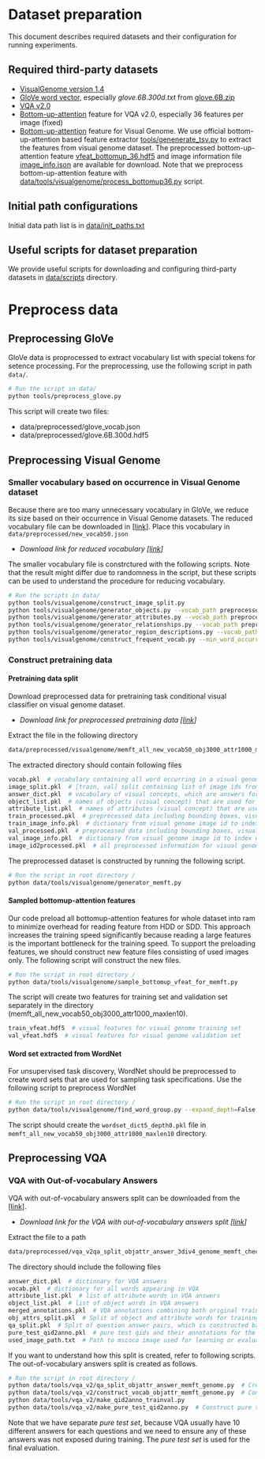 # Dataset preparation
This document describes required datasets and their configuration for running experiments.

## Required third-party datasets
* [VisualGenome version 1.4](http://visualgenome.org/api/v0/api_home.html)
* [GloVe word vector](https://github.com/stanfordnlp/GloVe), especially *glove.6B.300d.txt* from [glove.6B.zip](http://nlp.stanford.edu/data/wordvecs/glove.6B.zip)
* [VQA v2.0](https://visualqa.org/download.html)
* [Bottom-up-attention](https://github.com/peteanderson80/bottom-up-attention) feature for VQA v2.0, especially 36 features per image (fixed)
* [Bottom-up-attention](https://github.com/peteanderson80/bottom-up-attention) feature for Visual Genome. We use official bottom-up-attention based feature extractor [tools/genenerate_tsv.py](https://github.com/peteanderson80/bottom-up-attention/blob/master/tools/generate_tsv.py) to extract the features from visual genome dataset. The preprocessed bottom-up-attention feature [vfeat_bottomup_36.hdf5](http://cvlab.postech.ac.kr/~hyeonwoonoh/research/vqa_task_discovery/VisualGenome/bottomup_feature_36/vfeat_bottomup_36.hdf5) and image information file [image_info.json](http://cvlab.postech.ac.kr/~hyeonwoonoh/research/vqa_task_discovery/VisualGenome/bottomup_feature_36/image_info.json) are available for download. Note that we preprocess bottom-up-attention feature with [data/tools/visualgenome/process_bottomup36.py](data/tools/visualgenome/process_bottomup36.py) script.

## Initial path configurations
Initial data path list is in [data/init_paths.txt](../data/init_paths.txt)


## Useful scripts for dataset preparation
We provide useful scripts for downloading and configuring third-party datasets in [data/scripts](../data/scripts) directory.


# Preprocess data
## Preprocessing GloVe 
GloVe data is proprocessed to extract vocabulary list with special tokens for setence processing. For the preprocessing, use the following script in path ```data/```.
```bash
# Run the script in data/
python tools/preprocess_glove.py
```
This script will create two files:
* data/preprocessed/glove_vocab.json
* data/preprocessed/glove.6B.300d.hdf5

## Preprocessing Visual Genome
### Smaller vocabulary based on occurrence in Visual Genome dataset
Because there are too many unnecessary vocabulary in GloVe, we reduce its size based on their occurrence in Visual Genome datasets.
The reduced vocabulary file can be downloaded in [[link](http://cvlab.postech.ac.kr/~hyeonwoonoh/research/vqa_task_discovery/new_vocab50.json)].
Place this vocabulary in ```data/preprocessed/new_vocab50.json```

* *Download link for reduced vocabulary [[link](http://cvlab.postech.ac.kr/~hyeonwoonoh/research/vqa_task_discovery/new_vocab50.json)]*

The smaller vocabulary file is constrctured with the following scripts. Note that the result might differ due to randomness in the script, but these scripts can be used to understand the procedure for reducing vocabulary.
```bash
# Run the scripts in data/
python tools/visualgenome/construct_image_split.py
python tools/visualgenome/generator_objects.py --vocab_path preprocessed/glove_vocab.json
python tools/visualgenome/generator_attributes.py --vocab_path preprocessed/glove_vocab.json
python tools/visualgenome/generator_relationships.py --vocab_path preprocessed/glove_vocab.json
python tools/visualgenome/generator_region_descriptions.py --vocab_path preprocessed/glove_vocab.json --max_description_length 10
python tools/visualgenome/construct_frequent_vocab.py --min_word_occurrence 50
```

### Construct pretraining data

#### Pretraining data split
Download preprocessed data for pretraining task conditional visual classifier on visual genome dataset.

* *Download link for preprocessed pretraining data [[link](http://cvlab.postech.ac.kr/~hyeonwoonoh/research/vqa_task_discovery/preprocessed/visualgenome/memft_all_new_vocab50_obj3000_attr1000_maxlen10.tar.gz)]*

Extract the file in the following directory
```bash
data/preprocessed/visualgenome/memft_all_new_vocab50_obj3000_attr1000_maxlen10
```
The extracted directory should contain following files
```bash
vocab.pkl  # vocabulary containing all word occurring in a visual genome dataset (including descriptions)
image_split.pkl  # [train, val] split containing list of image ids from visual genome dataset 
answer_dict.pkl  # vocabulary of visual concepts, which are answers for learning task conditional visual classifier
object_list.pkl  # names of objects (visual concept) that are used for pretraining
attribute_list.pkl  # names of attributes (visual concept) that are used for pretraining
train_processed.pkl  # preprocessed data including bounding boxes, visual concepts and blanked descriptions
train_image_info.pkl  # dictionary from visual genome image id to index within training set (to look up extracted bottomup-attention features)
val_processed.pkl  # preprocessed data including bounding boxes, visual concepts and blanked descriptions
val_image_info.pkl  # dictionary from visual genome image id to index within training set (to look up extracted bottomup-attention features)
image_id2processed.pkl  # all preprocessed information for visual genome image id
```

The preprocessed dataset is constructed by running the following script.
```bash
# Run the script in root directory /
python data/tools/visualgenome/generator_memft.py
```

#### Sampled bottomup-attention features
Our code preload all bottomup-attention features for whole dataset into ram to minimize overhead for reading feature from HDD or SDD. This approach increases the training speed significantly because reading a large features is the important bottleneck for the training speed.
To support the preloading features, we should construct new feature files consisting of used images only. The following script will construct the new files.
```bash
# Run the script in root directory /
python data/tools/visualgenome/sample_bottomup_vfeat_for_memft.py
```
The script will create two features for training set and validation set separately in the directory (memft_all_new_vocab50_obj3000_attr1000_maxlen10).
```bash
train_vfeat.hdf5  # visual features for visual genome training set
val_vfeat.hdf5  # visual features for visual genome validation set
```

#### Word set extracted from WordNet 

For unsupervised task discovery, WordNet should be preprocessed to create word sets that are used for sampling task specifications. Use the following script to preprocess WordNet
```bash
# Run the script in root directory /
python data/tools/visualgenome/find_word_group.py --expand_depth=False
```
The script should create the ```wordset_dict5_depth0.pkl``` file in ```memft_all_new_vocab50_obj3000_attr1000_maxlen10``` directory.

## Preprocessing VQA

### VQA with Out-of-vocabulary Answers

VQA with out-of-vocabulary answers split can be downloaded from the [[link](http://cvlab.postech.ac.kr/~hyeonwoonoh/research/vqa_task_discovery/preprocessed/vqa_v2/qa_split_objattr_answer_3div4_genome_memft_check_all_answer_thres1_50000_thres2_-1.tar.gz)].

* *Download link for the VQA with out-of-vocabulary answers split [[link](http://cvlab.postech.ac.kr/~hyeonwoonoh/research/vqa_task_discovery/preprocessed/vqa_v2/qa_split_objattr_answer_3div4_genome_memft_check_all_answer_thres1_50000_thres2_-1.tar.gz)]*


Extract the file to a path
```bash
data/preprocessed/vqa_v2qa_split_objattr_answer_3div4_genome_memft_check_all_answer_thres1_50000_thres2_-1
```
The directory should include the following files
```bash
answer_dict.pkl  # dictionary for VQA answers
vocab.pkl  # dictionary for all words appearing in VQA
attribute_list.pkl  # list of attribute words in VQA answers
object_list.pkl  # list of object words in VQA answers
merged_annotations.pkl  # VQA annotations combining both original training and validation set
obj_attrs_split.pkl  # Split of object and attribute words for training and testing.
qa_split.pkl  # Split of question answer pairs, which is constructed based on obj_attrs_split.pkl
pure_test_qid2anno.pkl  # pure test qids and their annotations for the final evaluation.
used_image_path.txt  # Path to mscoco image used for learning or evaluation
```

If you want to understand how this split is created, refer to following scripts. The out-of-vocabulary answers split is created as follows.
```bash
# Run the script in root directory /
python data/tools/vqa_v2/qa_split_objattr_answer_memft_genome.py  # Create out-of-vocabulary split
python data/tools/vqa_v2/construct_vocab_objattr_memft_genome.py  # Construct vocabulary
python data/tools/vqa_v2/make_qid2anno_trainval.py
python data/tools/vqa_v2/make_pure_test_qid2anno.py  # Construct pure test set whose answers are not exposed to training set at all
```
Note that we have separate *pure test set*, because VQA usually have 10 different answers for each questions and we need to ensure any of these answers was not exposed during training. The *pure test set* is used for the final evaluation.
